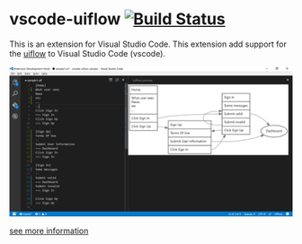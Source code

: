# vscode-uiflow [![Build Status](https://travis-ci.org/kexi/vscode-uiflow.svg?branch=master)](https://travis-ci.org/kexi/vscode-uiflow)
This is an extension for Visual Studio Code.
This extension add support for the [uiflow](https://github.com/hirokidaichi/uiflow) to Visual Studio Code (vscode).

![preview](./client/img/preview.png)

[see more information](https://marketplace.visualstudio.com/items?itemName=kexi.uiflow)
